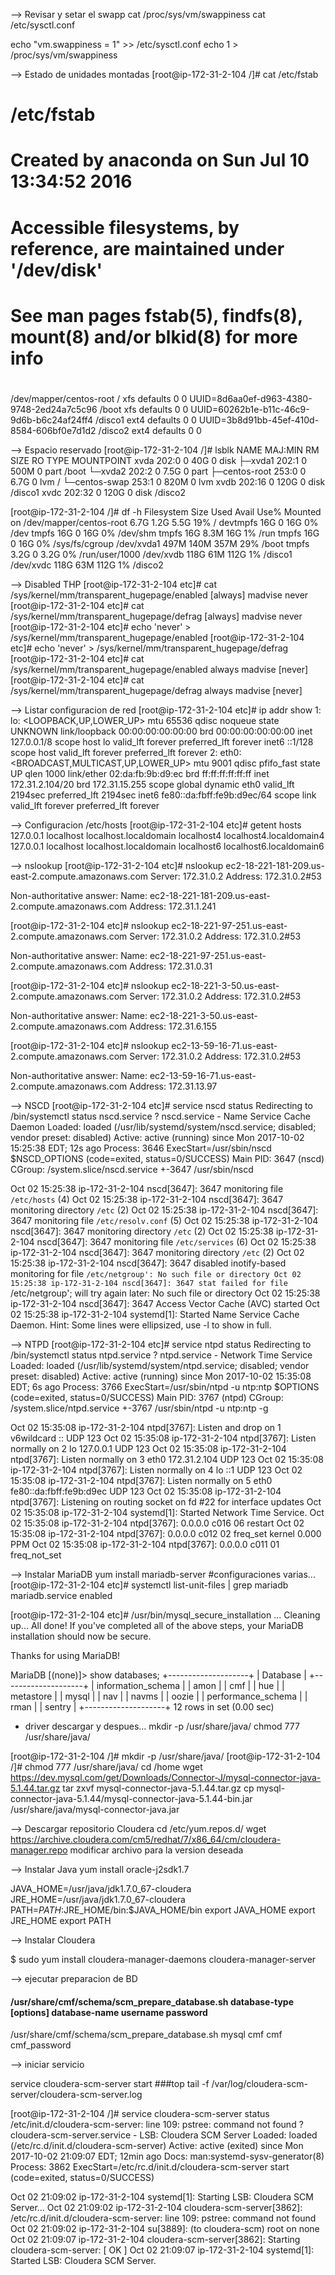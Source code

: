 --> Revisar y setar el swapp
cat /proc/sys/vm/swappiness
cat /etc/sysctl.conf

echo "vm.swappiness = 1" >> /etc/sysctl.conf
echo 1 > /proc/sys/vm/swappiness


--> Estado de unidades montadas
[root@ip-172-31-2-104 /]# cat /etc/fstab

#
# /etc/fstab
# Created by anaconda on Sun Jul 10 13:34:52 2016
#
# Accessible filesystems, by reference, are maintained under '/dev/disk'
# See man pages fstab(5), findfs(8), mount(8) and/or blkid(8) for more info
#
/dev/mapper/centos-root /       xfs     defaults        0 0
UUID=8d6aa0ef-d963-4380-9748-2ed24a7c5c96       /boot   xfs     defaults        0 0
UUID=60262b1e-b11c-46c9-9d6b-b6c24af24ff4       /disco1   ext4     defaults        0 0
UUID=3b8d91bb-45ef-410d-8584-606bf0e7d1d2       /disco2   ext4     defaults        0 0


--> Espacio reservado
[root@ip-172-31-2-104 /]# lsblk
NAME            MAJ:MIN RM  SIZE RO TYPE MOUNTPOINT
xvda            202:0    0   40G  0 disk
├─xvda1         202:1    0  500M  0 part /boot
└─xvda2         202:2    0  7.5G  0 part
  ├─centos-root 253:0    0  6.7G  0 lvm  /
  └─centos-swap 253:1    0  820M  0 lvm
xvdb            202:16   0  120G  0 disk /disco1
xvdc            202:32   0  120G  0 disk /disco2

[root@ip-172-31-2-104 /]# df -h
Filesystem               Size  Used Avail Use% Mounted on
/dev/mapper/centos-root  6.7G  1.2G  5.5G  19% /
devtmpfs                  16G     0   16G   0% /dev
tmpfs                     16G     0   16G   0% /dev/shm
tmpfs                     16G  8.3M   16G   1% /run
tmpfs                     16G     0   16G   0% /sys/fs/cgroup
/dev/xvda1               497M  140M  357M  29% /boot
tmpfs                    3.2G     0  3.2G   0% /run/user/1000
/dev/xvdb                118G   61M  112G   1% /disco1
/dev/xvdc                118G   63M  112G   1% /disco2


--> Disabled THP
[root@ip-172-31-2-104 etc]# cat /sys/kernel/mm/transparent_hugepage/enabled
[always] madvise never
[root@ip-172-31-2-104 etc]# cat /sys/kernel/mm/transparent_hugepage/defrag
[always] madvise never
[root@ip-172-31-2-104 etc]# echo 'never' > /sys/kernel/mm/transparent_hugepage/enabled
[root@ip-172-31-2-104 etc]# echo 'never' > /sys/kernel/mm/transparent_hugepage/defrag
[root@ip-172-31-2-104 etc]# cat /sys/kernel/mm/transparent_hugepage/enabled
always madvise [never]
[root@ip-172-31-2-104 etc]# cat /sys/kernel/mm/transparent_hugepage/defrag
always madvise [never]


--> Listar configuracion de red
[root@ip-172-31-2-104 etc]# ip addr show
1: lo: <LOOPBACK,UP,LOWER_UP> mtu 65536 qdisc noqueue state UNKNOWN
    link/loopback 00:00:00:00:00:00 brd 00:00:00:00:00:00
    inet 127.0.0.1/8 scope host lo
       valid_lft forever preferred_lft forever
    inet6 ::1/128 scope host
       valid_lft forever preferred_lft forever
2: eth0: <BROADCAST,MULTICAST,UP,LOWER_UP> mtu 9001 qdisc pfifo_fast state UP qlen 1000
    link/ether 02:da:fb:9b:d9:ec brd ff:ff:ff:ff:ff:ff
    inet 172.31.2.104/20 brd 172.31.15.255 scope global dynamic eth0
       valid_lft 2194sec preferred_lft 2194sec
    inet6 fe80::da:fbff:fe9b:d9ec/64 scope link
       valid_lft forever preferred_lft forever

--> Configuracion /etc/hosts
[root@ip-172-31-2-104 etc]# getent hosts
127.0.0.1       localhost localhost.localdomain localhost4 localhost4.localdomain4
127.0.0.1       localhost localhost.localdomain localhost6 localhost6.localdomain6

--> nslookup
[root@ip-172-31-2-104 etc]# nslookup ec2-18-221-181-209.us-east-2.compute.amazonaws.com
Server:         172.31.0.2
Address:        172.31.0.2#53

Non-authoritative answer:
Name:   ec2-18-221-181-209.us-east-2.compute.amazonaws.com
Address: 172.31.1.241

[root@ip-172-31-2-104 etc]# nslookup ec2-18-221-97-251.us-east-2.compute.amazonaws.com
Server:         172.31.0.2
Address:        172.31.0.2#53

Non-authoritative answer:
Name:   ec2-18-221-97-251.us-east-2.compute.amazonaws.com
Address: 172.31.0.31

[root@ip-172-31-2-104 etc]# nslookup ec2-18-221-3-50.us-east-2.compute.amazonaws.com
Server:         172.31.0.2
Address:        172.31.0.2#53

Non-authoritative answer:
Name:   ec2-18-221-3-50.us-east-2.compute.amazonaws.com
Address: 172.31.6.155

[root@ip-172-31-2-104 etc]# nslookup ec2-13-59-16-71.us-east-2.compute.amazonaws.com
Server:         172.31.0.2
Address:        172.31.0.2#53

Non-authoritative answer:
Name:   ec2-13-59-16-71.us-east-2.compute.amazonaws.com
Address: 172.31.13.97

--> NSCD
[root@ip-172-31-2-104 etc]# service nscd status
Redirecting to /bin/systemctl status  nscd.service
? nscd.service - Name Service Cache Daemon
   Loaded: loaded (/usr/lib/systemd/system/nscd.service; disabled; vendor preset: disabled)
   Active: active (running) since Mon 2017-10-02 15:25:38 EDT; 12s ago
  Process: 3646 ExecStart=/usr/sbin/nscd $NSCD_OPTIONS (code=exited, status=0/SUCCESS)
 Main PID: 3647 (nscd)
   CGroup: /system.slice/nscd.service
           +-3647 /usr/sbin/nscd

Oct 02 15:25:38 ip-172-31-2-104 nscd[3647]: 3647 monitoring file `/etc/hosts` (4)
Oct 02 15:25:38 ip-172-31-2-104 nscd[3647]: 3647 monitoring directory `/etc` (2)
Oct 02 15:25:38 ip-172-31-2-104 nscd[3647]: 3647 monitoring file `/etc/resolv.conf` (5)
Oct 02 15:25:38 ip-172-31-2-104 nscd[3647]: 3647 monitoring directory `/etc` (2)
Oct 02 15:25:38 ip-172-31-2-104 nscd[3647]: 3647 monitoring file `/etc/services` (6)
Oct 02 15:25:38 ip-172-31-2-104 nscd[3647]: 3647 monitoring directory `/etc` (2)
Oct 02 15:25:38 ip-172-31-2-104 nscd[3647]: 3647 disabled inotify-based monitoring for file `/etc/netgroup': No such file or directory
Oct 02 15:25:38 ip-172-31-2-104 nscd[3647]: 3647 stat failed for file `/etc/netgroup'; will try again later: No such file or directory
Oct 02 15:25:38 ip-172-31-2-104 nscd[3647]: 3647 Access Vector Cache (AVC) started
Oct 02 15:25:38 ip-172-31-2-104 systemd[1]: Started Name Service Cache Daemon.
Hint: Some lines were ellipsized, use -l to show in full.

--> NTPD
[root@ip-172-31-2-104 etc]# service ntpd status
Redirecting to /bin/systemctl status  ntpd.service
? ntpd.service - Network Time Service
   Loaded: loaded (/usr/lib/systemd/system/ntpd.service; disabled; vendor preset: disabled)
   Active: active (running) since Mon 2017-10-02 15:35:08 EDT; 6s ago
  Process: 3766 ExecStart=/usr/sbin/ntpd -u ntp:ntp $OPTIONS (code=exited, status=0/SUCCESS)
 Main PID: 3767 (ntpd)
   CGroup: /system.slice/ntpd.service
           +-3767 /usr/sbin/ntpd -u ntp:ntp -g

Oct 02 15:35:08 ip-172-31-2-104 ntpd[3767]: Listen and drop on 1 v6wildcard :: UDP 123
Oct 02 15:35:08 ip-172-31-2-104 ntpd[3767]: Listen normally on 2 lo 127.0.0.1 UDP 123
Oct 02 15:35:08 ip-172-31-2-104 ntpd[3767]: Listen normally on 3 eth0 172.31.2.104 UDP 123
Oct 02 15:35:08 ip-172-31-2-104 ntpd[3767]: Listen normally on 4 lo ::1 UDP 123
Oct 02 15:35:08 ip-172-31-2-104 ntpd[3767]: Listen normally on 5 eth0 fe80::da:fbff:fe9b:d9ec UDP 123
Oct 02 15:35:08 ip-172-31-2-104 ntpd[3767]: Listening on routing socket on fd #22 for interface updates
Oct 02 15:35:08 ip-172-31-2-104 systemd[1]: Started Network Time Service.
Oct 02 15:35:08 ip-172-31-2-104 ntpd[3767]: 0.0.0.0 c016 06 restart
Oct 02 15:35:08 ip-172-31-2-104 ntpd[3767]: 0.0.0.0 c012 02 freq_set kernel 0.000 PPM
Oct 02 15:35:08 ip-172-31-2-104 ntpd[3767]: 0.0.0.0 c011 01 freq_not_set


--> Instalar MariaDB
yum install mariadb-server
#configuraciones varias...
[root@ip-172-31-2-104 etc]# systemctl list-unit-files | grep mariadb
mariadb.service                             enabled

[root@ip-172-31-2-104 etc]# /usr/bin/mysql_secure_installation
...
Cleaning up...
All done!  If you've completed all of the above steps, your MariaDB
installation should now be secure.

Thanks for using MariaDB!

MariaDB [(none)]> show databases;
+--------------------+
| Database           |
+--------------------+
| information_schema |
| amon               |
| cmf                |
| hue                |
| metastore          |
| mysql              |
| nav                |
| navms              |
| oozie              |
| performance_schema |
| rman               |
| sentry             |
+--------------------+
12 rows in set (0.00 sec)

- driver descargar y despues...
mkdir -p /usr/share/java/
chmod 777 /usr/share/java/

[root@ip-172-31-2-104 /]# mkdir -p /usr/share/java/
[root@ip-172-31-2-104 /]# chmod 777 /usr/share/java/
cd /home
wget https://dev.mysql.com/get/Downloads/Connector-J/mysql-connector-java-5.1.44.tar.gz
tar zxvf mysql-connector-java-5.1.44.tar.gz
cp mysql-connector-java-5.1.44/mysql-connector-java-5.1.44-bin.jar /usr/share/java/mysql-connector-java.jar

--> Descargar repositorio Cloudera
cd /etc/yum.repos.d/
wget https://archive.cloudera.com/cm5/redhat/7/x86_64/cm/cloudera-manager.repo
modificar archivo para la version deseada


--> Instalar Java
yum install oracle-j2sdk1.7

JAVA_HOME=/usr/java/jdk1.7.0_67-cloudera 
JRE_HOME=/usr/java/jdk1.7.0_67-cloudera 
PATH=$PATH:$JRE_HOME/bin:$JAVA_HOME/bin 
export JAVA_HOME 
export JRE_HOME 
export PATH

--> Instalar Cloudera
	
$ sudo yum install cloudera-manager-daemons cloudera-manager-server

--> ejecutar preparacion de BD

#### /usr/share/cmf/schema/scm_prepare_database.sh database-type [options] database-name username password
/usr/share/cmf/schema/scm_prepare_database.sh mysql cmf cmf cmf_password

--> iniciar servicio

service cloudera-scm-server start
###top
tail -f /var/log/cloudera-scm-server/cloudera-scm-server.log

[root@ip-172-31-2-104 /]# service cloudera-scm-server status
/etc/init.d/cloudera-scm-server: line 109: pstree: command not found
? cloudera-scm-server.service - LSB: Cloudera SCM Server
   Loaded: loaded (/etc/rc.d/init.d/cloudera-scm-server)
   Active: active (exited) since Mon 2017-10-02 21:09:07 EDT; 12min ago
     Docs: man:systemd-sysv-generator(8)
  Process: 3862 ExecStart=/etc/rc.d/init.d/cloudera-scm-server start (code=exited, status=0/SUCCESS)

Oct 02 21:09:02 ip-172-31-2-104 systemd[1]: Starting LSB: Cloudera SCM Server...
Oct 02 21:09:02 ip-172-31-2-104 cloudera-scm-server[3862]: /etc/rc.d/init.d/cloudera-scm-server: line 109: pstree: command not found
Oct 02 21:09:02 ip-172-31-2-104 su[3889]: (to cloudera-scm) root on none
Oct 02 21:09:07 ip-172-31-2-104 cloudera-scm-server[3862]: Starting cloudera-scm-server: [  OK  ]
Oct 02 21:09:07 ip-172-31-2-104 systemd[1]: Started LSB: Cloudera SCM Server.


